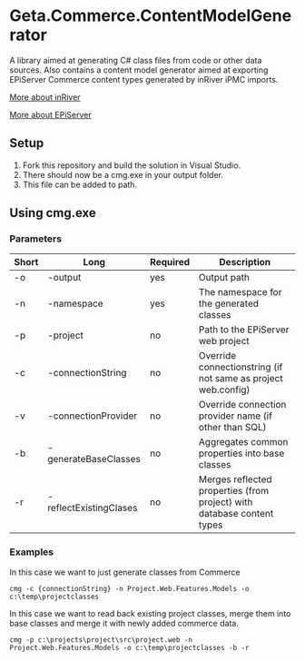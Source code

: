 # Geta.Commerce.ContentModelGenerator
A library aimed at generating C# class files from code or other data sources.
Also contains a content model generator aimed at exporting EPiServer Commerce content types generated by inRiver iPMC imports.

[More about inRiver](https://www.inriver.com/)

[More about EPiServer](https://www.episerver.com/)

## Setup
1. Fork this repository and build the solution in Visual Studio.
2. There should now be a cmg.exe in your output folder.
3. This file can be added to path.

## Using cmg.exe

### Parameters
| Short | Long | Required | Description |
| ----- | -----| -------- | ----------- |
| -o | -output | yes | Output path 
| -n | -namespace | yes | The namespace for the generated classes
| -p | -project | no | Path to the EPiServer web project
| -c | -connectionString | no | Override connectionstring (if not same as project web.config)
| -v | -connectionProvider | no | Override connection provider name (if other than SQL)
| -b | -generateBaseClasses | no | Aggregates common properties into base classes
| -r | -reflectExistingClases | no | Merges reflected properties (from project) with database content types

### Examples
In this case we want to just generate classes from Commerce
``` 
cmg -c {connectionString} -n Project.Web.Features.Models -o c:\temp\projectclasses
```

In this case we want to read back existing project classes, merge them into base classes and merge it with newly added commerce data.
``` 
cmg -p c:\projects\project\src\project.web -n Project.Web.Features.Models -o c:\temp\projectclasses -b -r
```